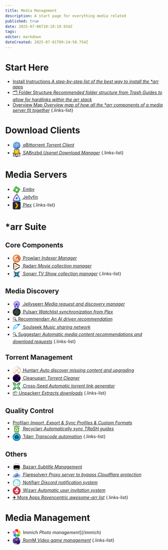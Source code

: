 ```yaml
---
title: Media Management
description: A start page for everything media related
published: true
date: 2025-07-06T10:10:19.934Z
tags: 
editor: markdown
dateCreated: 2025-07-01T09:24:50.754Z
---
```


# Start Here
- [<span class="mdi mdi-format-list-numbered"></span> Install Instructions *A step-by-step list of the best way to install the \*arr apps*](/InstallInstructions)
- [🗂️ Folder Structure *Recommended folder structure from Trash Guides to allow for hardlinks within the arr stack*](/Folder-Structure)
- [<span class="mdi mdi-map"></span> Overview Map *Overview map of how all the \*arr components of a media server fit together*](/OverviewMap)
{.links-list}


# Download Clients
- [<img src="/qbittorrent.png" width="25" style="vertical-align:middle;margin-right:4px"> qBittorrent *Torrent Client*](/qBittorrent)
- [<img src="/sabnzbd.png" width="25" style="vertical-align:middle;margin-right:4px"> SABnzbd *Usenet Download Manager*](/sabnzbd)
{.links-list}

# Media Servers
- [<img src="/emby.png" width="25" style="vertical-align:middle;margin-right:4px"> Emby](/Emby)
- [<img src="/jellyfin.png" width="25" style="vertical-align:middle;margin-right:4px"> Jellyfin](/jellyfin)
- [<img src="/plex.png" width="25" style="vertical-align:middle;margin-right:4px"> Plex](/plex)
{.links-list}

# \*arr Suite
## Core Components
- [<img src="/prowlarr.png" width="25" style="vertical-align:middle;margin-right:4px"> Prowlarr *Indexer Manager*](/Prowlarr)
- [<img src="/radarr.png" width="25" style="vertical-align:middle;margin-right:4px"> Radarr *Movie collection manager*](/radarr)
- [<img src="/sonarr.png" width="25" style="vertical-align:middle;margin-right:4px"> Sonarr *TV Show collection manager*](/Sonarr)
{.links-list}

## Media Discovery
- [<img src="/jellyseerr.png" width="25" style="vertical-align:middle;margin-right:4px"> Jellyseerr *Media request and discovery manager*](/Jellyseerr)
- [<img src="/pulsarr.png" width="25" style="vertical-align:middle;margin-right:4px"> Pulsarr *Watchlist synchronization from Plex*](/pulsarr)
- [🔍 Recommendarr *An AI driven recommendation*](/recommendarr)
- [<img src="/slskd.png" width="25" style="vertical-align:middle;margin-right:4px"> Soulseek *Music sharing network*](/soulseek)
- [🔍 Suggestarr *Automatic media content recommendations and download requests*](/suggestarr)
{.links-list}

## Torrent Management
- [<img src="/huntarr.png" width="25" style="vertical-align:middle;margin-right:4px"> Huntarr *Auto discover missing content and upgrading*](/huntarr)
- [<img src="/cleanuparr.png" width="25" style="vertical-align:middle;margin-right:4px"> Cleanuparr *Torrent Cleaner*](/cleanuparr)
- [<img src="/cross-seed.png" width="25" style="vertical-align:middle;margin-right:4px"> Cross-Seed *Automatic torrent link generator*](/crossseed)
- [📦 Unpackerr *Extracts downloads*](/Unpackerr)
{.links-list}

## Quality Control
- [<span class="mdi mdi-tune-vertical-variant"></span> Profilarr *Import, Export & Sync Profiles & Custom Formats*](/profilarr)
- [<img src="/recyclarr.png" width="25" style="vertical-align:middle;margin-right:4px"> Recyclarr *Automatically sync TRaSH guides*](/Recyclarr)
- [<img src="/tdarr.png" width="25" style="vertical-align:middle;margin-right:4px"> Tdarr *Transcode automation*](/tdarr)
{.links-list}

## Others

- [<img src="/bazarr.png" width="25" style="vertical-align:middle;margin-right:4px"> Bazarr *Subtitle Management*](/bazarr)
- [<img src="/flaresolverr.png" width="25" style="vertical-align:middle;margin-right:4px"> Flaresolverr *Proxy server to bypass Cloudflare protection*](/Flaresolverr)
- [<img src="/notifiarr.png" width="25" style="vertical-align:middle;margin-right:4px"> Notifiarr *Discord notification system*](/notifiarr)
- [<img src="/wizarr.png" width="25" style="vertical-align:middle;margin-right:4px"> Wizarr *Automatic user invitation system*](/wizarr)
- [➕ More Apps *Ravencentric awesome-arr list*](/ravencentric)
{.links-list}

# Media Management
- <img src="/immich.png" width="25" style="vertical-align:middle;margin-right:4px"> Immich *Photo management*](/immich)
- [<img src="/romm.png" width="25" style="vertical-align:middle;margin-right:4px"> RomM *Video game management*](/romm)
{.links-list}
